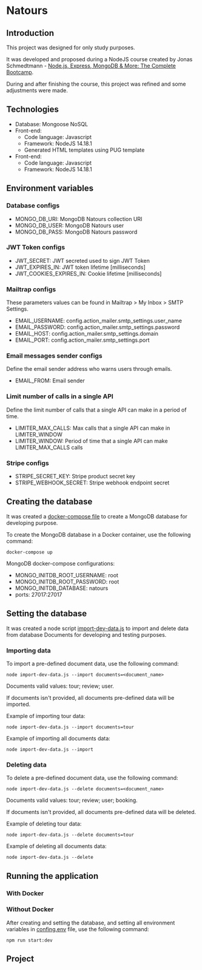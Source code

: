 # Natours

## Introduction

This project was designed for only study purposes.

It was developed and proposed during a NodeJS course created by Jonas Schmedtmann - [Node.js, Express, MongoDB & More: The Complete Bootcamp](https://www.udemy.com/course/nodejs-express-mongodb-bootcamp/).

During and after finishing the course, this project was refined and some adjustments were made.

## Technologies

- Database: Mongoose NoSQL
- Front-end:
    - Code language: Javascript
    - Framework: NodeJS 14.18.1
    - Generated HTML templates using PUG template
- Front-end:
    - Code language: Javascript 
    - Framework: NodeJS 14.18.1

## Environment variables

### Database configs

- MONGO_DB_URI: MongoDB Natours collection URI
- MONGO_DB_USER: MongoDB Natours user
- MONGO_DB_PASS: MongoDB Natours password

### JWT Token configs

- JWT_SECRET: JWT secreted used to sign JWT Token
- JWT_EXPIRES_IN: JWT token lifetime [milliseconds]
- JWT_COOKIES_EXPIRES_IN: Cookie lifetime [milliseconds]

### Mailtrap configs

These parameters values can be found in Mailtrap > My Inbox > SMTP Settings.

- EMAIL_USERNAME: config.action_mailer.smtp_settings.user_name
- EMAIL_PASSWORD: config.action_mailer.smtp_settings.password
- EMAIL_HOST: config.action_mailer.smtp_settings.domain
- EMAIL_PORT: config.action_mailer.smtp_settings.port

### Email messages sender configs

Define the email sender address who warns users through emails.

- EMAIL_FROM: Email sender

### Limit number of calls in a single API

Define the limit number of calls that a single API can make in a period of time.

- LIMITER_MAX_CALLS: Max calls that a single API can make in LIMITER_WINDOW
- LIMITER_WINDOW: Period of time that a single API can make LIMITER_MAX_CALLS calls

### Stripe configs

- STRIPE_SECRET_KEY: Stripe product secret key
- STRIPE_WEBHOOK_SECRET: Stripe webhook endpoint secret

## Creating the database

It was created a [docker-compose file](./docker-compose.yml) to create a MongoDB database for developing purpose.

To create the MongoDB database in a Docker container, use the following command:

```
docker-compose up
```

MongoDB docker-compose configurations:

- MONGO_INITDB_ROOT_USERNAME: root
- MONGO_INITDB_ROOT_PASSWORD: root
- MONGO_INITDB_DATABASE: natours
- ports: 27017:27017

## Setting the database

It was created a node script [import-dev-data.js](./dev-data/data/import-dev-data.js) to import and delete data from database Documents for developing and testing purposes. 

### Importing data

To import a pre-defined document data, use the following command:

```
node import-dev-data.js --import documents=<document_name>
```

Documents valid values: tour; review; user.

If documents isn't provided, all documents pre-defined data will be imported.

Example of importing tour data:

```
node import-dev-data.js --import documents=tour
```

Example of importing all documents data:

```
node import-dev-data.js --import
```

### Deleting data

To delete a pre-defined document data, use the following command:

```
node import-dev-data.js --delete documents=<document_name>
```

Documents valid values: tour; review; user; booking.

If documents isn't provided, all documents pre-defined data will be deleted.

Example of deleting tour data:

```
node import-dev-data.js --delete documents=tour
```

Example of deleting all documents data:

```
node import-dev-data.js --delete
```

## Running the application

### With Docker

### Without Docker

After creating and setting the database, and setting all environment variables in [confing.env](./config.env) file,
use the following command:

```
npm run start:dev
```

## Project